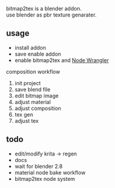 bitmap2tex is a blender addon.  
use blender as pbr texture genarater.

## usage
- install addon
- save enable addon
- enable bitmap2tex and [Node Wrangler](https://gregzaal.github.io/node-wrangler/)

composition workflow
1. init project
2. save blend file
3. edit bitmap image
4. adjust material
5. adjust composition
6. tex gen
7. adjust tex

## todo
- edit/modify krita -> regen
- docs
- wait for blender 2.8
- material node bake workflow
- bitmap2tex node system
